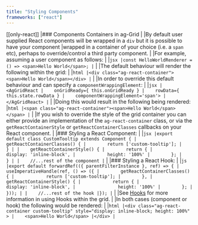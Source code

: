 ```yaml
---
title: "Styling Components"
frameworks: ["react"]
---
```


[[only-react]]
|### Components Containers in ag-Grid
|
|By default user supplied React components will be wrapped in a `div` but it is possible to have your component
|wrapped in a container of your choice (i.e. a `span` etc), perhaps to override/control a third party component.
|
|For example, assuming a user component as follows:
|
|```jsx
|const HelloWorldRenderer = () => <span>Hello World</span>;
|```
|
|The default behaviour will render the following within the grid:
|
|```html
|<div class="ag-react-container"><span>Hello World</span></div>
|```
|
|In order to override this default behaviour and can specify a `componentWrappingElement`:
|
|```jsx
|<AgGridReact
|    onGridReady={ this.onGridReady }
|    rowData={ this.state.rowData }
|    componentWrappingElement='span'>
|</AgGridReact>
|```
|
|Doing this would result in the following being rendered:
|```html
|<span class="ag-react-container"><span>Hello World</span></span>
|```
|
|If you wish to override the style of the grid container you can either provide an implementation of the `ag-react-container` class, or via the `getReactContainerStyle` or `getReactContainerClasses` callbacks on your React component.
|
|### Styling a React Component:
|
|```jsx
|export default class CustomTooltip extends Component {
|    getReactContainerClasses() {
|        return ['custom-tooltip'];
|    }
|
|    getReactContainerStyle() {
|        return {
|            display: 'inline-block',
|            height: '100%'
|        };
|    }
|
|    //...rest of the component
|```
|
|### Styling a React Hook:
|
|```js
|export default forwardRef(({ parentFilterInstance }, ref) => {
|    useImperativeHandle(ref, () => ({
|        getReactContainerClasses() {
|            return ['custom-tooltip'];
|        },
|        getReactContainerStyle() {
|            return {
|                display: 'inline-block',
|                height: '100%'
|        };
|    }));
|
|    //...rest of the hook
|});
|```
|
|See [Hooks](../react-hooks/) for more information in using Hooks within the grid.
|
|In both cases (component or hook) the following would be rendered:
|
|```html
|<div class="ag-react-container custom-tooltip" style="display: inline-block; height: 100%" >
|    <span>Hello World</span>
|</div>
|```
